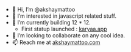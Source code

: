 - 👋 Hi, I’m @akshaymattoo
- 👀 I’m interested in javascript related stuff. 
- 🌱 I’m currently building 12 * 12.
   - First statup launched : [karyaa.app](karyaa.app)
- 💞️ I’m looking to collaborate on any cool idea.
- 📫 Reach me at [akshaymattoo.com](akshaymattoo.com)

<!---
akshaymattoo/akshaymattoo is a ✨ special ✨ repository because its `README.md` (this file) appears on your GitHub profile.
You can click the Preview link to take a look at your changes.
--->
